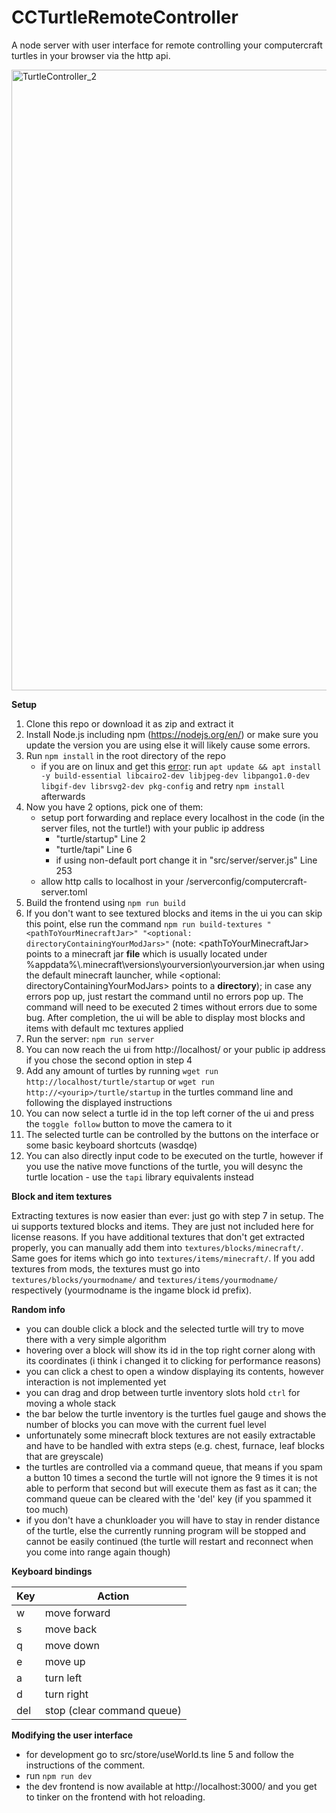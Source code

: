 # CCTurtleRemoteController
A node server with user interface for remote controlling your computercraft turtles in your browser via the http api.

<img width="993" alt="TurtleController_2" src="https://github.com/exa-byte/CCTurtleRemoteController/assets/14824895/a61f863b-b3dd-495c-bea2-09d802ff2692">

**Setup**

1. Clone this repo or download it as zip and extract it
2. Install Node.js including npm (https://nodejs.org/en/) or make sure you update the version you are using else it will likely cause some errors.
3. Run `npm install` in the root directory of the repo
    * if you are on linux and get this [error](https://github.com/exa-byte/CCTurtleRemoteController/issues/19): run `apt update && apt install -y build-essential libcairo2-dev libjpeg-dev libpango1.0-dev libgif-dev librsvg2-dev pkg-config` and retry `npm install` afterwards
5. Now you have 2 options, pick one of them:
    * setup port forwarding and replace every localhost in the code (in the server files, not the turtle!) with your public ip address
       * "turtle/startup" Line 2
       * "turtle/tapi" Line 6
       * if using non-default port change it in "src/server/server.js" Line 253
    * allow http calls to localhost in your <mcsavegame>/serverconfig/computercraft-server.toml
6. Build the frontend using `npm run build`
7. If you don't want to see textured blocks and items in the ui you can skip this point, else run the command `npm run build-textures "<pathToYourMinecraftJar>" "<optional: directoryContainingYourModJars>"` (note: \<pathToYourMinecraftJar\> points to a minecraft jar **file** which is usually located under %appdata%\\.minecraft\versions\yourversion\yourversion.jar when using the default minecraft launcher, while \<optional: directoryContainingYourModJars\> points to a **directory**); in case any errors pop up, just restart the command until no errors pop up. The command will need to be executed 2 times without errors due to some bug. After completion, the ui will be able to display most blocks and items with default mc textures applied
8. Run the server: `npm run server`
9. You can now reach the ui from http://localhost/ or your public ip address if you chose the second option in step 4
10. Add any amount of turtles by running `wget run http://localhost/turtle/startup` or `wget run http://<yourip>/turtle/startup` in the turtles command line and following the displayed instructions
11. You can now select a turtle id in the top left corner of the ui and press the `toggle follow` button to move the camera to it
12. The selected turtle can be controlled by the buttons on the interface or some basic keyboard shortcuts (wasdqe)
13. You can also directly input code to be executed on the turtle, however if you use the native move functions of the turtle, you will desync the turtle location - use the `tapi` library equivalents instead
  
**Block and item textures**

Extracting textures is now easier than ever: just go with step 7 in setup.
The ui supports textured blocks and items. They are just not included here for license reasons. 
If you have additional textures that don't get extracted properly, you can manually add them into `textures/blocks/minecraft/`.
Same goes for items which go into `textures/items/minecraft/`.
If you add textures from mods, the textures must go into `textures/blocks/yourmodname/` and `textures/items/yourmodname/` respectively (yourmodname is the ingame block id prefix).

**Random info**

- you can double click a block and the selected turtle will try to move there with a very simple algorithm
- hovering over a block will show its id in the top right corner along with its coordinates (i think i changed it to clicking for performance reasons)
- you can click a chest to open a window displaying its contents, however interaction is not implemented yet
- you can drag and drop between turtle inventory slots hold `ctrl` for moving a whole stack
- the bar below the turtle inventory is the turtles fuel gauge and shows the number of blocks you can move with the current fuel level
- unfortunately some minecraft block textures are not easily extractable and have to be handled with extra steps (e.g. chest, furnace, leaf blocks that are greyscale)
- the turtles are controlled via a command queue, that means if you spam a button 10 times a second the turtle will not ignore the 9 times it is not able to perform that second but will execute them as fast as it can; the command queue can be cleared with the 'del' key (if you spammed it too much)
- if you don't have a chunkloader you will have to stay in render distance of the turtle, else the currently running program will be stopped and cannot be easily continued (the turtle will restart and reconnect when you come into range again though)
   
**Keyboard bindings**
   
| Key | Action                     |
|-----|----------------------------|
| w   | move forward               |
| s   | move back                  |
| q   | move down                  |
| e   | move up                    |
| a   | turn left                  |
| d   | turn right                 |
| del | stop (clear command queue) |

**Modifying the user interface**

- for development go to src/store/useWorld.ts line 5 and follow the instructions of the comment.
- run ```npm run dev```
- the dev frontend is now available at http://localhost:3000/ and you get to tinker on the frontend with hot reloading. 
